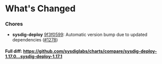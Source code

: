 # What's Changed

### Chores
- **sysdig-deploy** [9f3f0599](https://github.com/sysdiglabs/charts/commit/9f3f0599b46853aa7963a2874c70c2e3c9cdb951): Automatic version bump due to updated dependencies ([#1278](https://github.com/sysdiglabs/charts/issues/1278))
#### Full diff: https://github.com/sysdiglabs/charts/compare/sysdig-deploy-1.17.0...sysdig-deploy-1.17.1
